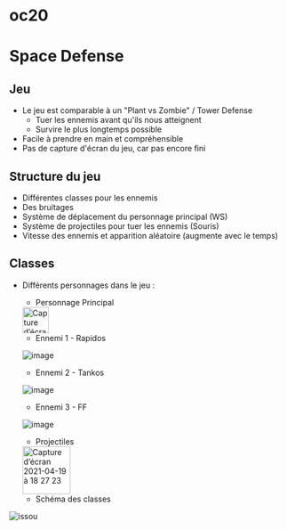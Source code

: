 # oc20
# Space Defense

## Jeu
* Le jeu est comparable à un "Plant vs Zombie" / Tower Defense
  * Tuer les ennemis avant qu'ils nous atteignent
  * Survire le plus longtemps possible
* Facile à prendre en main et compréhensible
* Pas de capture d'écran du jeu, car pas encore fini

## Structure du jeu
* Différentes classes pour les ennemis
* Des bruitages
* Système de déplacement du personnage principal (WS)
* Système de projectiles pour tuer les ennemis (Souris)
* Vitesse des ennemis et apparition aléatoire (augmente avec le temps)

## Classes
* Différents personnages dans le jeu :
  * Personnage Principal
  
  <img width="47" alt="Capture d’écran 2021-04-19 à 18 26 58" src="https://user-images.githubusercontent.com/77661893/115271397-98965c80-a13d-11eb-9555-9ef6220b5071.png">


 
  * Ennemi 1 - Rapidos

  ![image](https://user-images.githubusercontent.com/77661893/115274020-85d15700-a140-11eb-9964-6e39f944f5e5.png)

  * Ennemi 2 - Tankos
  
  ![image](https://user-images.githubusercontent.com/77661893/115273865-5f132080-a140-11eb-8d1f-aedac8940e97.png)

  * Ennemi 3 - FF

  ![image](https://user-images.githubusercontent.com/77661893/115273953-76eaa480-a140-11eb-9a86-e85f6d0c75ba.png)

  * Projectiles

  <img width="86" alt="Capture d’écran 2021-04-19 à 18 27 23" src="https://user-images.githubusercontent.com/77661893/115271552-c085c000-a13d-11eb-82c0-a92cf80b9ab5.png">

  * Schéma des classes

![issou](https://user-images.githubusercontent.com/77661930/115346651-be107e00-a1b0-11eb-85cc-9966ef92403c.png)
